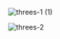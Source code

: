 ![threes-1 (1)](https://github.com/MJinH/three-portfolio-website/assets/97130553/45e50556-c90a-4bda-a6dc-b3bbfbdcc8c1)





![threes-2](https://github.com/MJinH/three-portfolio-website/assets/97130553/8bc303f2-28d6-4255-882b-3f5a6420dbfc)
